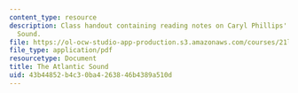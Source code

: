 ```yaml
---
content_type: resource
description: Class handout containing reading notes on Caryl Phillips' The Atlantic
  Sound.
file: https://ol-ocw-studio-app-production.s3.amazonaws.com/courses/21l-007-world-literatures-travel-writing-fall-2008/43b44852b4c30ba4263846b4389a510d_the_atlant_sound.pdf
file_type: application/pdf
resourcetype: Document
title: The Atlantic Sound
uid: 43b44852-b4c3-0ba4-2638-46b4389a510d
---
```

